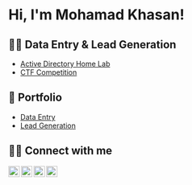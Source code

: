 <h1>Hi, I'm Mohamad Khasan!</h1>

<h2>👨‍💻 Data Entry & Lead Generation</h2>

- [Active Directory Home Lab](https://github.com/MohamadKhasan/ActiveDirectoryHomeLab)
- [CTF Competition](https://github.com/MohamadKhasan/ctfcompetition)

<h2>📃 Portfolio</h2>

- [Data Entry](https://coursera.org/share/e8a45fbfd7dcf95ccd58ae1c8feec97d)
- [Lead Generation](https://google.com)

<h2>🤝🏻 Connect with me</h2>

[<img align="left" alt="MohamadKhasan | YouTube" width="22px" src="https://cdn.jsdelivr.net/npm/simple-icons@v3/icons/youtube.svg" />][youtube]
[<img align="left" alt="MohamadKhasan | Twitter" width="22px" src="https://cdn.jsdelivr.net/npm/simple-icons@v3/icons/twitter.svg" />][twitter]
[<img align="left" alt="MohamadKhasan | LinkedIn" width="22px" src="https://cdn.jsdelivr.net/npm/simple-icons@v3/icons/linkedin.svg" />][linkedin]
[<img align="left" alt="MohamadKhasan | Instagram" width="22px" src="https://cdn.jsdelivr.net/npm/simple-icons@v3/icons/instagram.svg" />][instagram]

[twitter]: https://twitter.com/ItsMohsan
[youtube]: https://www.youtube.com/
[instagram]: https://www.instagram.com/
[linkedin]: https://linkedin.com/in/mohamadkhasan/

